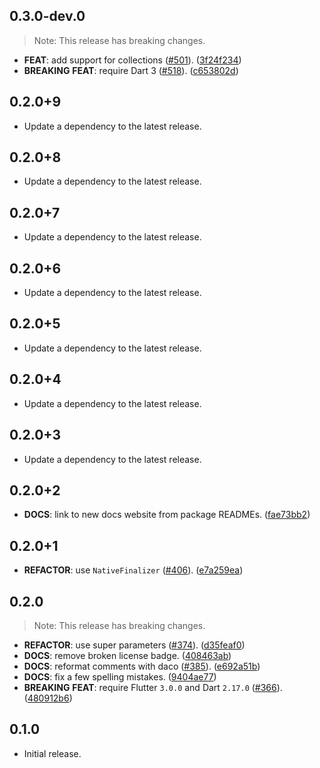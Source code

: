 ## 0.3.0-dev.0

> Note: This release has breaking changes.

 - **FEAT**: add support for collections ([#501](https://github.com/cbl-dart/cbl-dart/issues/501)). ([3f24f234](https://github.com/cbl-dart/cbl-dart/commit/3f24f234726ea248bc4d63808c26ebb7a4e7469b))
 - **BREAKING** **FEAT**: require Dart 3 ([#518](https://github.com/cbl-dart/cbl-dart/issues/518)). ([c653802d](https://github.com/cbl-dart/cbl-dart/commit/c653802dfb69ebbe769b08e9aaeb1cfb906c4dac))

## 0.2.0+9

 - Update a dependency to the latest release.

## 0.2.0+8

 - Update a dependency to the latest release.

## 0.2.0+7

 - Update a dependency to the latest release.

## 0.2.0+6

 - Update a dependency to the latest release.

## 0.2.0+5

 - Update a dependency to the latest release.

## 0.2.0+4

 - Update a dependency to the latest release.

## 0.2.0+3

 - Update a dependency to the latest release.

## 0.2.0+2

 - **DOCS**: link to new docs website from package READMEs. ([fae73bb2](https://github.com/cbl-dart/cbl-dart/commit/fae73bb2983cde0347091225fa245d2b066be13a))

## 0.2.0+1

 - **REFACTOR**: use `NativeFinalizer` ([#406](https://github.com/cbl-dart/cbl-dart/issues/406)). ([e7a259ea](https://github.com/cbl-dart/cbl-dart/commit/e7a259ea5c18335f9efe98e415b04dab3d487917))

## 0.2.0

> Note: This release has breaking changes.

 - **REFACTOR**: use super parameters ([#374](https://github.com/cbl-dart/cbl-dart/issues/374)). ([d35feaf0](https://github.com/cbl-dart/cbl-dart/commit/d35feaf04039b1ae7629623f4e1cf4184f22de8a))
 - **DOCS**: remove broken license badge. ([408463ab](https://github.com/cbl-dart/cbl-dart/commit/408463abfd64dc6dabecfbe7d6ce99c9f014df28))
 - **DOCS**: reformat comments with daco ([#385](https://github.com/cbl-dart/cbl-dart/issues/385)). ([e692a51b](https://github.com/cbl-dart/cbl-dart/commit/e692a51b2ae2f9d4a7d240175e5b3c22fb79c783))
 - **DOCS**: fix a few spelling mistakes. ([9404ae77](https://github.com/cbl-dart/cbl-dart/commit/9404ae77dc7bb83d4899aaabf813198ede0af7b7))
 - **BREAKING** **FEAT**: require Flutter `3.0.0` and Dart `2.17.0` ([#366](https://github.com/cbl-dart/cbl-dart/issues/366)). ([480912b6](https://github.com/cbl-dart/cbl-dart/commit/480912b617cb92cda7879d01ad4a0a3ea5b61abe))

## 0.1.0

- Initial release.
